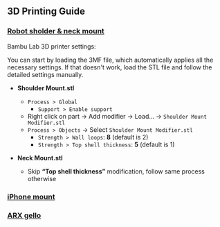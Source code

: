 
## 3D Printing Guide

### [Robot sholder & neck mount](./shoulder) 

Bambu Lab 3D printer settings:

You can start by loading the 3MF file, which automatically applies all the necessary settings.
If that doesn't work, load the STL file and follow the detailed settings manually.

- **Shoulder Mount.stl**
  - `Process > Global`
    - `Support > Enable support`
  - Right click on part → Add modifier → Load… → `Shoulder Mount Modifier.stl`
  - `Process > Objects` → Select `Shoulder Mount Modifier.stl`
    - `Strength > Wall loops`: **8** (default is 2)
    - `Strength > Top shell thickness`: **5** (default is 1)

- **Neck Mount.stl**
  - Skip **“Top shell thickness”** modification, follow same process otherwise



### [iPhone mount](./iPhone_mounting)

### [ARX gello](./ARX_gello)



